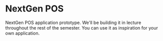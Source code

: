 # NextGen POS

NextGen POS application prototype. We'll be building it in lecture throughout the rest of the semester. You can use it as inspiration for your own application.
